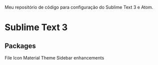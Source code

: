 Meu repositório de código para configuração do Sublime Text 3 e Atom.

# Sublime Text 3
## Packages
File Icon
Material Theme
Sidebar enhancements
